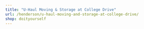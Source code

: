 ```yaml
---
title: "U-Haul Moving & Storage at College Drive"
url: /henderson/u-haul-moving-and-storage-at-college-drive/
shop: doityourself
---
```

